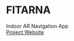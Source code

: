 # FITARNA
Indoor AR Navigation App <br>
<a href="https://jacobhallburns.github.io/FITARNA/" target="_blank" rel="noopener noreferrer">Project Website</a> <br>

